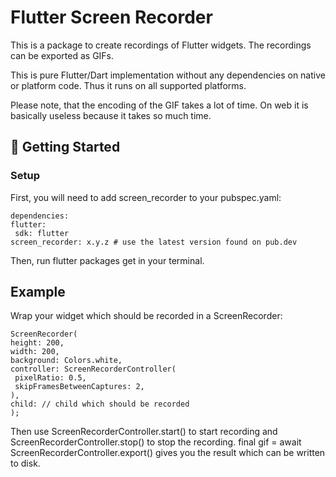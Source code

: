 # Flutter Screen Recorder

This is a package to create recordings of Flutter widgets. The recordings can be exported as GIFs.

This is pure Flutter/Dart implementation without any dependencies on native or platform code. Thus it runs on all supported platforms.

Please note, that the encoding of the GIF takes a lot of time. On web it is basically useless because it takes so much time.

## 🚀 Getting Started

### Setup

First, you will need to add screen_recorder to your pubspec.yaml:

   ```
   dependencies:
  flutter:
    sdk: flutter
  screen_recorder: x.y.z # use the latest version found on pub.dev
   ```

Then, run flutter packages get in your terminal.

## Example

Wrap your widget which should be recorded in a ScreenRecorder:

   ```
   ScreenRecorder(
  height: 200,
  width: 200,
  background: Colors.white,
  controller: ScreenRecorderController(
    pixelRatio: 0.5,
    skipFramesBetweenCaptures: 2,
  ),
  child: // child which should be recorded
);
   ```

Then use ScreenRecorderController.start() to start recording and ScreenRecorderController.stop() to stop the recording. final gif = await ScreenRecorderController.export() gives you the result which can be written to disk.
